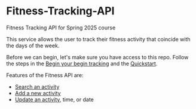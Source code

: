 # Fitness-Tracking-API

Fitness Tracking API for Spring 2025 course

This service allows the user to track their fitness activity that coincide with the days of the week.

Before we can begin, let's make sure you have access to this repo. Follow the steps in the [Begin your begin tracking](../before-you-begin-tracking.md) and the [Quickstart](quickstart.md).

Features of the Fitness API are:

- [Search an activity](api/get-activites.md)
- [Add a new activity](api/add-a-new-activity.md)
- [Update an activity](api/add-a-new-activity.md), time, or date
